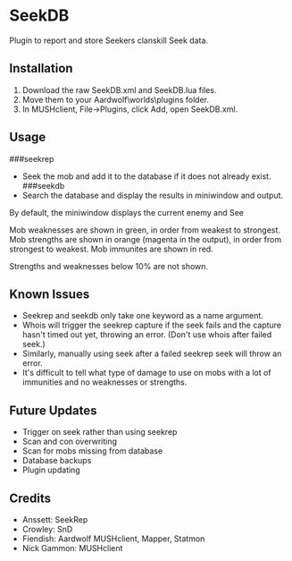 # SeekDB
Plugin to report and store Seekers clanskill Seek data.

## Installation
1. Download the raw SeekDB.xml and SeekDB.lua files.
2. Move them to your Aardwolf\worlds\plugins folder.
3. In MUSHclient, File->Plugins, click Add, open SeekDB.xml.

## Usage
###seekrep <mob>
- Seek the mob and add it to the database if it does not already exist.
###seekdb <mob> <area>
- Search the database and display the results in miniwindow and output.

By default, the miniwindow displays the current enemy and See

Mob weaknesses are shown in green, in order from weakest to strongest.
Mob strengths are shown in orange (magenta in the output), in order from strongest to weakest.
Mob immunites are shown in red.

Strengths and weaknesses below 10% are not shown.

## Known Issues
- Seekrep and seekdb only take one keyword as a name argument.
- Whois will trigger the seekrep capture if the seek fails and the capture hasn't timed out yet, throwing an error. (Don't use whois after failed seek.)
- Similarly, manually using seek after a failed seekrep seek will throw an error.
- It's difficult to tell what type of damage to use on mobs with a lot of immunities and no weaknesses or strengths.

## Future Updates
- Trigger on seek rather than using seekrep
- Scan and con overwriting
- Scan for mobs missing from database
- Database backups
- Plugin updating

## Credits
- Anssett: SeekRep 
- Crowley: SnD
- Fiendish: Aardwolf MUSHclient, Mapper, Statmon
- Nick Gammon: MUSHclient
